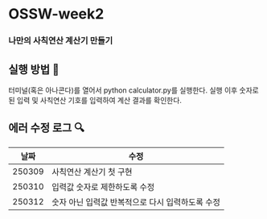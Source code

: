 # OSSW-week2

### 나만의 사칙연산 계산기 만들기 

## 실행 방법 🔌
터미널(혹은 아나콘다)를 열어서 python calculator.py를 실행한다.
실행 이후 숫자로 된 입력 및 사칙연산 기호를 입력하여 계산 결과를 확인한다.

## 에러 수정 로그 🔍
| 날짜 | 수정 |
|----------|----------|
| 250309 | 사칙연산 계산기 첫 구현 |
| 250310 | 입력값 숫자로 제한하도록 수정 |
| 250312 | 숫자 아닌 입력값 반복적으로 다시 입력하도록 수정 |
